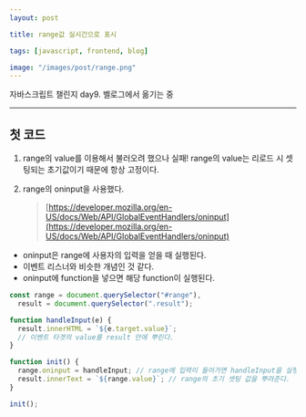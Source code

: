 ```yaml
---
layout: post

title: range값 실시간으로 표시

tags: [javascript, frontend, blog]

image: "/images/post/range.png"
---
```


자바스크립트 챌린지 day9.
벨로그에서 옮기는 중

---

## 첫 코드

1. range의 value를 이용해서 불러오려 했으나 실패!
   range의 value는 리로드 시 셋팅되는 초기값이기 때문에 항상 고정이다.

2. range의 oninput을 사용했다.
   > [https://developer.mozilla.org/en-US/docs/Web/API/GlobalEventHandlers/oninput](https://developer.mozilla.org/en-US/docs/Web/API/GlobalEventHandlers/oninput)

- oninput은 range에 사용자의 입력을 얻을 때 실행된다.
- 이벤트 리스너와 비슷한 개념인 것 같다.
- oninput에 function을 넣으면 해당 function이 실행된다.

```javascript
const range = document.querySelector("#range"),
  result = document.querySelector(".result");

function handleInput(e) {
  result.innerHTML = `${e.target.value}`;
  // 이벤트 타겟의 value를 result 안에 뿌린다.
}

function init() {
  range.oninput = handleInput; // range에 입력이 들어가면 handleInput을 실행한다.
  result.innerText = `${range.value}`; // range의 초기 셋팅 값을 뿌려준다.
}

init();
```

